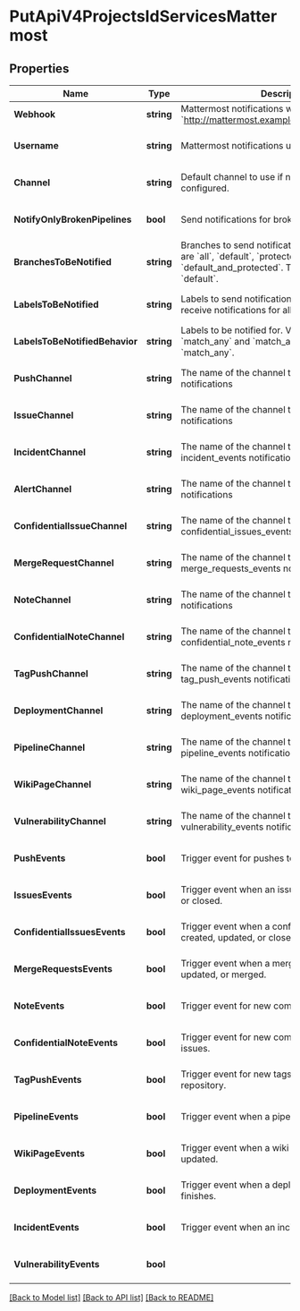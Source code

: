 # PutApiV4ProjectsIdServicesMattermost

## Properties
Name | Type | Description | Notes
------------ | ------------- | ------------- | -------------
**Webhook** | **string** | Mattermost notifications webhook (for example, &#x60;http://mattermost.example.com/hooks/...&#x60;). | [default to null]
**Username** | **string** | Mattermost notifications username. | [optional] [default to null]
**Channel** | **string** | Default channel to use if no other channel is configured. | [optional] [default to null]
**NotifyOnlyBrokenPipelines** | **bool** | Send notifications for broken pipelines. | [optional] [default to null]
**BranchesToBeNotified** | **string** | Branches to send notifications for. Valid options are &#x60;all&#x60;, &#x60;default&#x60;, &#x60;protected&#x60;, and &#x60;default_and_protected&#x60;. The default value is &#x60;default&#x60;. | [optional] [default to null]
**LabelsToBeNotified** | **string** | Labels to send notifications for. Leave blank to receive notifications for all events. | [optional] [default to null]
**LabelsToBeNotifiedBehavior** | **string** | Labels to be notified for. Valid options are &#x60;match_any&#x60; and &#x60;match_all&#x60;. The default value is &#x60;match_any&#x60;. | [optional] [default to null]
**PushChannel** | **string** | The name of the channel to receive push_events notifications | [optional] [default to null]
**IssueChannel** | **string** | The name of the channel to receive issues_events notifications | [optional] [default to null]
**IncidentChannel** | **string** | The name of the channel to receive incident_events notifications | [optional] [default to null]
**AlertChannel** | **string** | The name of the channel to receive alert_events notifications | [optional] [default to null]
**ConfidentialIssueChannel** | **string** | The name of the channel to receive confidential_issues_events notifications | [optional] [default to null]
**MergeRequestChannel** | **string** | The name of the channel to receive merge_requests_events notifications | [optional] [default to null]
**NoteChannel** | **string** | The name of the channel to receive note_events notifications | [optional] [default to null]
**ConfidentialNoteChannel** | **string** | The name of the channel to receive confidential_note_events notifications | [optional] [default to null]
**TagPushChannel** | **string** | The name of the channel to receive tag_push_events notifications | [optional] [default to null]
**DeploymentChannel** | **string** | The name of the channel to receive deployment_events notifications | [optional] [default to null]
**PipelineChannel** | **string** | The name of the channel to receive pipeline_events notifications | [optional] [default to null]
**WikiPageChannel** | **string** | The name of the channel to receive wiki_page_events notifications | [optional] [default to null]
**VulnerabilityChannel** | **string** | The name of the channel to receive vulnerability_events notifications | [optional] [default to null]
**PushEvents** | **bool** | Trigger event for pushes to the repository. | [optional] [default to null]
**IssuesEvents** | **bool** | Trigger event when an issue is created, updated, or closed. | [optional] [default to null]
**ConfidentialIssuesEvents** | **bool** | Trigger event when a confidential issue is created, updated, or closed. | [optional] [default to null]
**MergeRequestsEvents** | **bool** | Trigger event when a merge request is created, updated, or merged. | [optional] [default to null]
**NoteEvents** | **bool** | Trigger event for new comments. | [optional] [default to null]
**ConfidentialNoteEvents** | **bool** | Trigger event for new comments on confidential issues. | [optional] [default to null]
**TagPushEvents** | **bool** | Trigger event for new tags pushed to the repository. | [optional] [default to null]
**PipelineEvents** | **bool** | Trigger event when a pipeline status changes. | [optional] [default to null]
**WikiPageEvents** | **bool** | Trigger event when a wiki page is created or updated. | [optional] [default to null]
**DeploymentEvents** | **bool** | Trigger event when a deployment starts or finishes. | [optional] [default to null]
**IncidentEvents** | **bool** | Trigger event when an incident is created. | [optional] [default to null]
**VulnerabilityEvents** | **bool** |  | [optional] [default to null]

[[Back to Model list]](../README.md#documentation-for-models) [[Back to API list]](../README.md#documentation-for-api-endpoints) [[Back to README]](../README.md)


